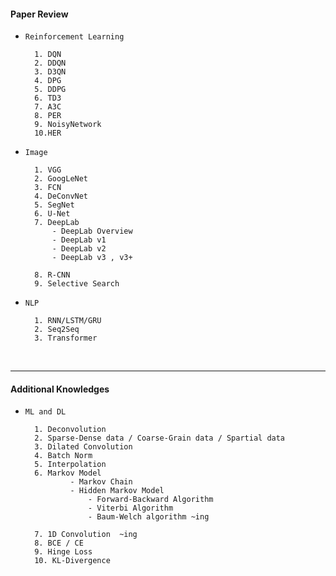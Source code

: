 #### Paper Review

- `Reinforcement Learning`

        1. DQN 
        2. DDQN 
        3. D3QN
        4. DPG
        5. DDPG
        6. TD3
        7. A3C
        8. PER        
        9. NoisyNetwork
        10.HER

- `Image` 

        1. VGG
        2. GoogLeNet
        3. FCN
        4. DeConvNet
        5. SegNet
        6. U-Net
        7. DeepLab 
            - DeepLab Overview
            - DeepLab v1 
            - DeepLab v2
            - DeepLab v3 , v3+

        8. R-CNN             
        9. Selective Search 
    
- `NLP`

        1. RNN/LSTM/GRU
        2. Seq2Seq
        3. Transformer

<br>

---

#### Additional Knowledges

- `ML and DL` 

        1. Deconvolution
        2. Sparse-Dense data / Coarse-Grain data / Spartial data
        3. Dilated Convolution
        4. Batch Norm 
        5. Interpolation  
        6. Markov Model 
                - Markov Chain 
                - Hidden Markov Model 
                    - Forward-Backward Algorithm
                    - Viterbi Algorithm
                    - Baum-Welch algorithm ~ing
                    
        7. 1D Convolution  ~ing
        8. BCE / CE 
        9. Hinge Loss
        10. KL-Divergence


<br>


